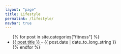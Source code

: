 ```yaml
---
layout: "page"
title: Lifestyle
permalink: /lifestyle/
navbar: true
---
```


<ul>
   {% for post in site.categories["fitness"] %}
    <li>
      <a href="{{ post.url }}">
        {{ post.title }}
      </a>
      - <time datetime="{{ post.date | date: "%Y-%m-%d" }}">{{ post.date | date_to_long_string }}</time>
    </li>
  {% endfor %}
</ul>